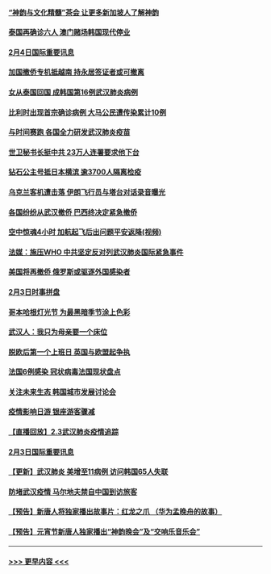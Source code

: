 #### [“神韵与文化精髓”茶会 让更多新加坡人了解神韵](../pages/prog202/a102769286.md?t=02050333) 
#### [泰国再确诊六人 澳门赌场韩国现代停业](../pages/prog202/a102769239.md?t=02050333) 
#### [2月4日国际重要讯息](../pages/prog202/a102768884.md?t=02050333) 
#### [加国撤侨专机抵越南 持永居签证者或可撤离](../pages/prog202/a102768877.md?t=02050333) 
#### [女从泰国回国 成韩国第16例武汉肺炎病例](../pages/prog202/a102768669.md?t=02050333) 
#### [比利时出现首宗确诊病例 大马公民遭传染累计10例](../pages/prog202/a102768824.md?t=02050333) 
#### [与时间赛跑 各国全力研发武汉肺炎疫苗](../pages/prog202/a102768738.md?t=02050333) 
#### [世卫秘书长挺中共 23万人连署要求他下台](../pages/prog202/a102768717.md?t=02050333) 
#### [钻石公主号抵日本横滨 逾3700人隔离检疫](../pages/prog202/a102768714.md?t=02050333) 
#### [乌克兰客机遭击落 伊朗飞行员与塔台对话录音曝光](../pages/prog202/a102768645.md?t=02050333) 
#### [各国纷纷从武汉撤侨 巴西终决定紧急撤侨](../pages/prog202/a102768630.md?t=02050333) 
#### [空中惊魂4小时 加航起飞后出问题平安返降(视频)](../pages/prog202/a102768601.md?t=02050333) 
#### [法媒：施压WHO 中共坚定反对列武汉肺炎国际紧急事件](../pages/prog202/a102768584.md?t=02050333) 
#### [美国将再撤侨 俄罗斯或驱逐外国感染者](../pages/prog202/a102768247.md?t=02050333) 
#### [2月3日时事拼盘](../pages/prog202/a102768402.md?t=02050333) 
#### [哥本哈根灯光节 为最黑暗季节涂上色彩](../pages/prog202/a102768369.md?t=02050333) 
#### [武汉人：我只为母亲要一个床位](../pages/prog202/a102768250.md?t=02050333) 
#### [脱欧后第一个上班日 英国与欧盟起争执](../pages/prog202/a102768252.md?t=02050333) 
#### [法国6例感染 冠状病毒法国现状盘点](../pages/prog202/a102768157.md?t=02050333) 
#### [关注未来生态 韩国城市发展讨论会](../pages/prog202/a102768153.md?t=02050333) 
#### [疫情影响日游 银座游客骤减](../pages/prog202/a102768160.md?t=02050333) 
#### [【直播回放】2.3武汉肺炎疫情追踪](../pages/prog202/a102768128.md?t=02050333) 
#### [2月3日国际重要讯息](../pages/prog202/a102767896.md?t=02050333) 
#### [【更新】武汉肺炎 美增至11病例 访问韩国65人失联](../pages/prog202/a102758911.md?t=02050333) 
#### [防堵武汉疫情 马尔地夫禁自中国到访旅客](../pages/prog202/a102767847.md?t=02050333) 
#### [【预告】新唐人将独家播出故事片：红龙之爪 （华为孟晚舟的故事）](../pages/prog202/a102767728.md?t=02050333) 
#### [【预告】元宵节新唐人独家播出“神韵晚会”及“交响乐音乐会”](../pages/prog202/a102767674.md?t=02050333) 

----
#### [ >>> 更早内容 <<< ](../indexes/prog202-earlier.md)
